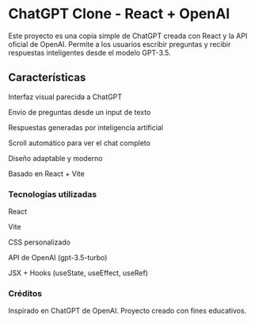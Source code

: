 # ChatGPT Clone - React + OpenAI
Este proyecto es una copia simple de ChatGPT creada con React y la API oficial de OpenAI. Permite a los usuarios escribir preguntas y recibir respuestas inteligentes desde el modelo GPT-3.5.

## Características
Interfaz visual parecida a ChatGPT

Envío de preguntas desde un input de texto

Respuestas generadas por inteligencia artificial

Scroll automático para ver el chat completo

Diseño adaptable y moderno

Basado en React + Vite


### Tecnologías utilizadas
React

Vite

CSS personalizado

API de OpenAI (gpt-3.5-turbo)

JSX + Hooks (useState, useEffect, useRef)




### Créditos
Inspirado en ChatGPT de OpenAI.
Proyecto creado con fines educativos.










